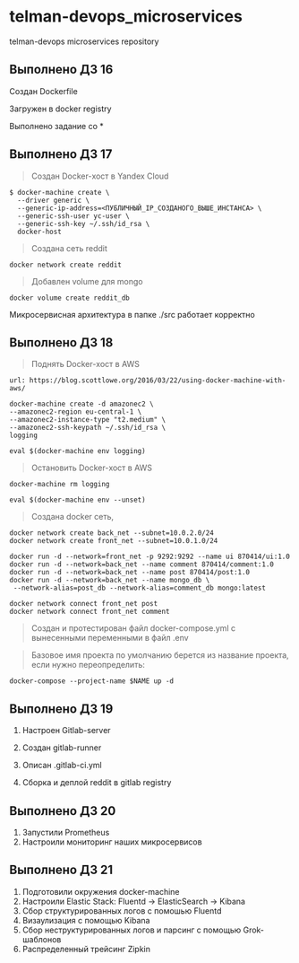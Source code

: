 # telman-devops_microservices
telman-devops microservices repository

## Выполнено ДЗ 16

Создан Dockerfile

Загружен в docker registry

Выполнено задание со *

## Выполнено ДЗ 17

> Создан Docker-хост в Yandex Cloud

```
$ docker-machine create \
  --driver generic \
  --generic-ip-address=<ПУБЛИЧНЫЙ_IP_СОЗДАНОГО_ВЫШЕ_ИНСТАНСА> \
  --generic-ssh-user yc-user \
  --generic-ssh-key ~/.ssh/id_rsa \
  docker-host
```

> Создана сеть reddit
```
docker network create reddit
```

> Добавлен volume для mongo
```
docker volume create reddit_db
```

Микросервисная архитектура в папке ./src работает корректно

## Выполнено ДЗ 18

> Поднять Docker-хост в AWS

```
url: https://blog.scottlowe.org/2016/03/22/using-docker-machine-with-aws/

docker-machine create -d amazonec2 \
--amazonec2-region eu-central-1 \
--amazonec2-instance-type "t2.medium" \
--amazonec2-ssh-keypath ~/.ssh/id_rsa \
logging

eval $(docker-machine env logging)
```

> Остановить Docker-хост в AWS

```
docker-machine rm logging

eval $(docker-machine env --unset)
```

> Создана docker сеть,
```
docker network create back_net --subnet=10.0.2.0/24
docker network create front_net --subnet=10.0.1.0/24
```

```
docker run -d --network=front_net -p 9292:9292 --name ui 870414/ui:1.0
docker run -d --network=back_net --name comment 870414/comment:1.0
docker run -d --network=back_net --name post 870414/post:1.0
docker run -d --network=back_net --name mongo_db \
 --network-alias=post_db --network-alias=comment_db mongo:latest
```

```
docker network connect front_net post
docker network connect front_net comment
```

> Создан и протестирован файл docker-compose.yml с вынесенными переменными в файл .env

> Базовое имя проекта по умолчанию берется из название проекта, если нужно переопределить:

```
docker-compose --project-name $NAME up -d
```

## Выполнено ДЗ 19

1. Настроен Gitlab-server

2. Создан gitlab-runner

3. Описан .gitlab-ci.yml

4. Сборка и деплой reddit в gitlab registry

## Выполнено ДЗ 20

1. Запустили Prometheus
2. Настроили мониторинг наших микросервисов

## Выполнено ДЗ 21

1. Подготовили окружения docker-machine
2. Настроили Elastic Stack: Fluentd -> ElasticSearch -> Kibana
3. Сбор структурированных логов с помошью Fluentd
4. Визаулизация с помощью Kibana
5. Сбор неструктурированных логов и парсинг с помощью Grok-шаблонов
6. Распределенный трейсинг Zipkin
